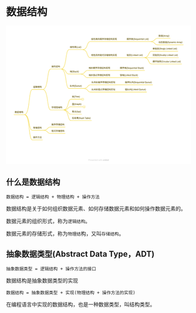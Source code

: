 # 数据结构

![](./01.png)

## 什么是数据结构

```
数据结构 = 逻辑结构 + 物理结构 + 操作方法
```

数据结构是关于如何组织数据元素、如何存储数据元素和如何操作数据元素的。

数据元素的组织形式，称为`逻辑结构`。

数据元素的存储形式，称为`物理结`构，又叫`存储结构`。

## 抽象数据类型(Abstract Data Type，ADT)

```
抽象数据类型 = 逻辑结构 + 操作方法的接口
```

数据结构是抽象数据类型的实现

```
数据结构 = 抽象数据类型 + 实现(物理结构 + 操作方法的实现)
```

在编程语言中实现的数据结构，也是一种数据类型，叫结构类型。
